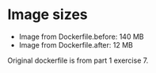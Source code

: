 # Image sizes

- Image from Dockerfile.before: 140 MB
- Image from Dockerfile.after: 12 MB

Original dockerfile is from part 1 exercise 7.
